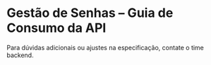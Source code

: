 # Gestão de Senhas – Guia de Consumo da API


Para dúvidas adicionais ou ajustes na especificação, contate o time backend.

